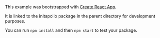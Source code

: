 This example was bootstrapped with [Create React App](https://github.com/facebook/create-react-app).

It is linked to the initapollo package in the parent directory for development purposes.

You can run `npm install` and then `npm start` to test your package.
